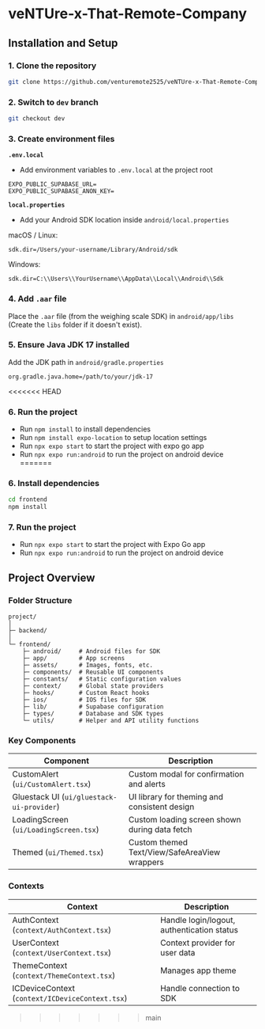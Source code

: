 # veNTUre-x-That-Remote-Company

## Installation and Setup

### 1. Clone the repository
```bash
git clone https://github.com/venturemote2525/veNTUre-x-That-Remote-Company.git
```

### 2. Switch to `dev` branch
```bash
git checkout dev
```

### 3. Create environment files
**`.env.local`**
- Add environment variables to `.env.local` at the project root
```env
EXPO_PUBLIC_SUPABASE_URL=
EXPO_PUBLIC_SUPABASE_ANON_KEY=
```
**`local.properties`**
- Add your Android SDK location inside `android/local.properties`

macOS / Linux:
```properties
sdk.dir=/Users/your-username/Library/Android/sdk
```
Windows:
```properties
sdk.dir=C:\\Users\\YourUsername\\AppData\\Local\\Android\\Sdk
```

### 4. Add `.aar` file
Place the `.aar` file (from the weighing scale SDK) in `android/app/libs` (Create the `libs` folder if it doesn't exist).

### 5. Ensure Java JDK 17 installed
Add the JDK path in `android/gradle.properties`
```properties
org.gradle.java.home=/path/to/your/jdk-17
```

<<<<<<< HEAD
### 6. Run the project
- Run `npm install` to install dependencies
- Run `npm install expo-location` to setup location settings
- Run `npx expo start` to start the project with expo go app
- Run `npx expo run:android` to run the project on android device
=======
### 6. Install dependencies
```bash
cd frontend
npm install
```

### 7. Run the project
- Run `npx expo start` to start the project with Expo Go app
- Run `npx expo run:android` to run the project on android device

## Project Overview

### Folder Structure
```
project/
│
├─ backend/
│
└─ frontend/
    ├─ android/     # Android files for SDK
    ├─ app/         # App screens
    ├─ assets/      # Images, fonts, etc.
    ├─ components/  # Reusable UI components
    ├─ constants/   # Static configuration values
    ├─ context/     # Global state providers
    ├─ hooks/       # Custom React hooks
    ├─ ios/         # IOS files for SDK
    ├─ lib/         # Supabase configuration
    ├─ types/       # Database and SDK types
    └─ utils/       # Helper and API utility functions

```

### Key Components
| Component                                 | Description                                   |
|-------------------------------------------|-----------------------------------------------|
| CustomAlert (`ui/CustomAlert.tsx`)        | Custom modal for confirmation and alerts      |
| Gluestack UI (`ui/gluestack-ui-provider`) | UI library for theming and consistent design  |
| LoadingScreen (`ui/LoadingScreen.tsx`)    | Custom loading screen shown during data fetch |
| Themed (`ui/Themed.tsx`)                  | Custom themed Text/View/SafeAreaView wrappers |

### Contexts
| Context                                         | Description                                |
|-------------------------------------------------|--------------------------------------------|
| AuthContext (`context/AuthContext.tsx`)         | Handle login/logout, authentication status |
| UserContext (`context/UserContext.tsx`)         | Context provider for user data             |
| ThemeContext (`context/ThemeContext.tsx`)       | Manages app theme                          |
| ICDeviceContext (`context/ICDeviceContext.tsx`) | Handle connection to SDK                   |
>>>>>>> main
